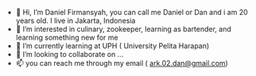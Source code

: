 - 👋 Hi, I’m Daniel Firmansyah, you can call me Daniel or Dan and i am 20 years old. I live in Jakarta, Indonesia
- 👀 I’m interested in culinary, zookeeper, learning as bartender, and learning something new for me 
- 🌱 I’m currently learning at UPH ( University Pelita Harapan)
- 💞️ I’m looking to collaborate on ...
- 📫 you can reach me through my email ( ark.02.dan@gmail.com)

<!---
Kichiro22/Kichiro22 is a ✨ special ✨ repository because its `README.md` (this file) appears on your GitHub profile.
You can click the Preview link to take a look at your changes.
--->
